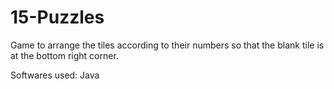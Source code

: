 # 15-Puzzles
Game to arrange the tiles according to their numbers so that the blank tile is at the bottom right corner.
<p>
Softwares used: Java

